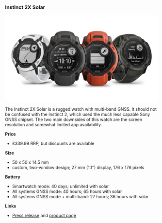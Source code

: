 ### Instinct 2X Solar

![Instinct-2X-768x432](img/Instinct-2X-768x432.jpeg)

The Instinct 2X Solar is a rugged watch with multi-band GNSS. It should not be confused with the Instinct 2, which used the much less capable Sony GNSS chipset. The two main downsides of this watch are the screen resolution and somewhat limited app availability.

**Price**

- £339.99 RRP, but discounts are available

**Size**

- 50 x 50 x 14.5 mm
- custom, two-window design; 27 mm (1.1″) display, 176 x 176 pixels

**Battery**

- Smartwatch mode: 40 days; unlimited with solar
- All systems GNSS mode: 40 hours; 65 hours with solar
- All systems GNSS mode + multi-band: 27 hours; 36 hours with solar

**Links**

- [Press release](https://www.garmin.com/en-US/newsroom/press-release/outdoor/be-bold-with-the-rugged-new-instinct-2x-solar-from-garmin/) and [product page](https://www.garmin.com/en-GB/p/884585)
